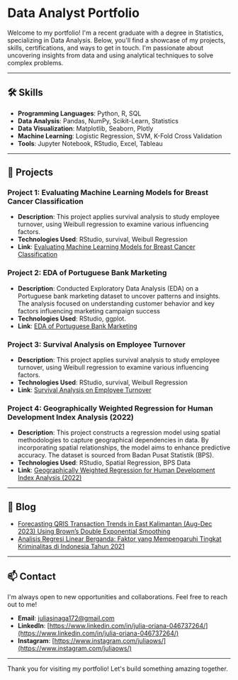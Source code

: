 # Data Analyst Portfolio

Welcome to my portfolio! I'm a recent graduate with a degree in Statistics, specializing in Data Analysis. Below, you'll find a showcase of my projects, skills, certifications, and ways to get in touch. I'm passionate about uncovering insights from data and using analytical techniques to solve complex problems.

---

## 🛠 Skills

- **Programming Languages**: Python, R, SQL
- **Data Analysis**: Pandas, NumPy, Scikit-Learn, Statistics
- **Data Visualization**: Matplotlib, Seaborn, Plotly
- **Machine Learning**: Logistic Regression, SVM, K-Fold Cross Validation
- **Tools**: Jupyter Notebook, RStudio, Excel, Tableau

---

## 💼 Projects

### Project 1: Evaluating Machine Learning Models for Breast Cancer Classification
- **Description**: This project applies survival analysis to study employee turnover, using Weibull regression to examine various influencing factors.
- **Technologies Used**: RStudio, survival, Weibull Regression
- **Link**: [Evaluating Machine Learning Models for Breast Cancer Classification](https://rpubs.com/juliaows/1149646) 

### Project 2: EDA of Portuguese Bank Marketing
- **Description**: Conducted Exploratory Data Analysis (EDA) on a Portuguese bank marketing dataset to uncover patterns and insights. The analysis focused on understanding customer behavior and key factors influencing marketing campaign success
- **Technologies Used**: RStudio, ggplot.
- **Link**: [EDA of Portuguese Bank Marketing](https://rpubs.com/juliaows/1149649)

### Project 3: Survival Analysis on Employee Turnover
- **Description**: This project applies survival analysis to study employee turnover, using Weibull regression to examine various influencing factors.
- **Technologies Used**: RStudio, survival, Weibull Regression
- **Link**: [Survival Analysis on Employee Turnover](https://rpubs.com/juliaows/1149646) 

### Project 4: Geographically Weighted Regression for Human Development Index Analysis (2022)
- **Description**: This project constructs a regression model using spatial methodologies to capture geographical dependencies in data. By incorporating spatial relationships, the model aims to enhance predictive accuracy. The dataset is sourced from Badan Pusat Statistik (BPS).
- **Technologies Used**: RStudio, Spatial Regression, BPS Data
- **Link**: [Geographically Weighted Regression for Human Development Index Analysis (2022)](https://rpubs.com/juliaows/1149629)

---

## 📝 Blog

- [Forecasting QRIS Transaction Trends in East Kalimantan (Aug-Dec 2023) Using Brown’s Double Exponential Smoothing](https://medium.com/@juliasinaga172/exposing-the-trend-of-qris-transaction-volume-and-value-forecasting-in-east-kalimantan-from-august-d115a6a84035)
- [Analisis Regresi Linear Berganda: Faktor yang Mempengaruhi Tingkat Kriminalitas di Indonesia Tahun 2021](https://medium.com/@juliasinaga172/analisis-regresi-linear-berganda-faktor-yang-mempengaruhi-tingkat-kriminalitas-di-indonesia-tahun-9252a2bcc08d)

---

## 📫 Contact

I'm always open to new opportunities and collaborations. Feel free to reach out to me!

- **Email**: [juliasinaga172@gmail.com](mailto:juliasinaga172@gmail@example.com)
- **LinkedIn**: [https://www.linkedin.com/in/julia-oriana-046737264/](https://www.linkedin.com/in/julia-oriana-046737264/)
- **Instagram**: [https://www.instagram.com/juliaows/](https://www.instagram.com/juliaows/)
---

Thank you for visiting my portfolio! Let's build something amazing together.
